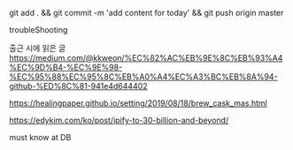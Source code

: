 git add . && git commit -m 'add content for today' && git push origin master

troubleShooting


출근 시에 읽은 글 
https://medium.com/@kkweon/%EC%82%AC%EB%9E%8C%EB%93%A4%EC%9D%B4-%EC%9E%98-%EC%95%88%EC%95%8C%EB%A0%A4%EC%A3%BC%EB%8A%94-github-%ED%8C%81-941e4d644402

https://healingpaper.github.io/setting/2019/08/18/brew_cask_mas.html

https://edykim.com/ko/post/ipify-to-30-billion-and-beyond/


must know 
at DB 
